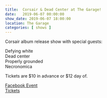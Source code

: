 ```yaml
---
title:  Corsair & Dead Center at The Garage!
date:   2019-06-07 00:00:00
show_date: 2019-06-07 18:00:00
location: The Garage
categories: [ shows ]
---
```

Corsair album release show with special guests:  

Defying white  
Dead center  
Properly grounded  
Necronomica  

Tickets are $10 in advance or $12 day of.  

[Facebook Event](https://www.facebook.com/events/425485038008706/)  
[Tickets](#)